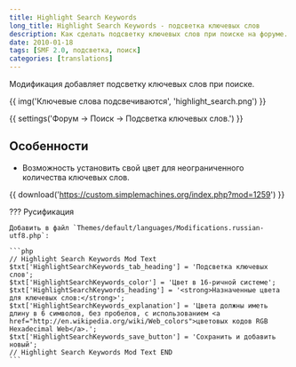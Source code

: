 ```yaml
---
title: Highlight Search Keywords
long_title: Highlight Search Keywords - подсветка ключевых слов
description: Как сделать подсветку ключевых слов при поиске на форуме.
date: 2010-01-18
tags: [SMF 2.0, подсветка, поиск]
categories: [translations]
---
```


Модификация добавляет подсветку ключевых слов при поиске.

<!-- more -->

{{ img('Ключевые слова подсвечиваются', 'highlight_search.png') }}

{{ settings('Форум → Поиск → Подсветка ключевых слов.') }}

## Особенности

* Возможность установить свой цвет для неограниченного количества ключевых слов.

{{ download('https://custom.simplemachines.org/index.php?mod=1259') }}

??? Русификация

    Добавить в файл `Themes/default/languages/Modifications.russian-utf8.php`:

    ```php
    // Highlight Search Keywords Mod Text
    $txt['HighlightSearchKeywords_tab_heading'] = 'Подсветка ключевых слов';
    $txt['HighlightSearchKeywords_color'] = 'Цвет в 16-ричной системе';
    $txt['HighlightSearchKeywords_heading'] = '<strong>Назначенные цвета для ключевых слов:</strong>';
    $txt['HighlightSearchKeywords_explanation'] = 'Цвета должны иметь длину в 6 символов, без пробелов, с использованием <a href="http://en.wikipedia.org/wiki/Web_colors">цветовых кодов RGB Hexadecimal Web</a>.';
    $txt['HighlightSearchKeywords_save_button'] = 'Сохранить и добавить новый';
    // Highlight Search Keywords Mod Text END
    ```
